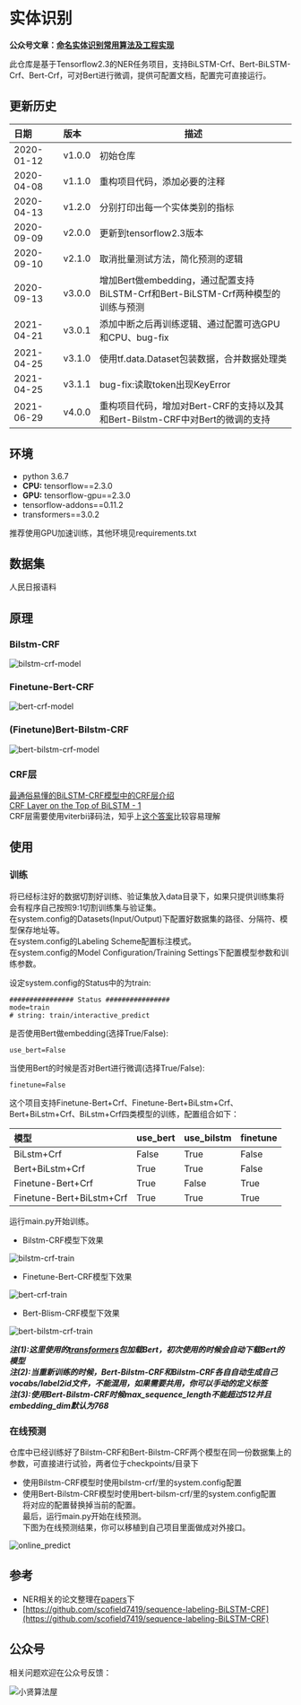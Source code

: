 # 实体识别

**公众号文章：[命名实体识别常用算法及工程实现](https://mp.weixin.qq.com/s/KNNw9JUZxXljE87vVgW5Yg)**

此仓库是基于Tensorflow2.3的NER任务项目，支持BiLSTM-Crf、Bert-BiLSTM-Crf、Bert-Crf，可对Bert进行微调，提供可配置文档，配置完可直接运行。

## 更新历史
日期|版本|描述
:---|:---|---
2020-01-12|v1.0.0|初始仓库
2020-04-08|v1.1.0|重构项目代码，添加必要的注释
2020-04-13|v1.2.0|分别打印出每一个实体类别的指标
2020-09-09|v2.0.0|更新到tensorflow2.3版本
2020-09-10|v2.1.0|取消批量测试方法，简化预测的逻辑
2020-09-13|v3.0.0|增加Bert做embedding，通过配置支持BiLSTM-Crf和Bert-BiLSTM-Crf两种模型的训练与预测
2021-04-21|v3.0.1|添加中断之后再训练逻辑、通过配置可选GPU和CPU、bug-fix
2021-04-25|v3.1.0|使用tf.data.Dataset包装数据，合并数据处理类
2021-04-25|v3.1.1|bug-fix:读取token出现KeyError
2021-06-29|v4.0.0|重构项目代码，增加对Bert-CRF的支持以及其和Bert-Bilstm-CRF中对Bert的微调的支持

## 环境
* python 3.6.7
* **CPU:** tensorflow==2.3.0
* **GPU:** tensorflow-gpu==2.3.0
* tensorflow-addons==0.11.2
* transformers==3.0.2

推荐使用GPU加速训练，其他环境见requirements.txt

## 数据集
人民日报语料

## 原理 
### Bilstm-CRF

![bilstm-crf-model](https://img-blog.csdnimg.cn/20210629194609507.png) 

### Finetune-Bert-CRF

![bert-crf-model](https://img-blog.csdnimg.cn/20210629194710746.png) 

### (Finetune)Bert-Bilstm-CRF

![bert-bilstm-crf-model](https://img-blog.csdnimg.cn/20210629194719983.png) 

 
### CRF层
[最通俗易懂的BiLSTM-CRF模型中的CRF层介绍](https://zhuanlan.zhihu.com/p/44042528)  
[CRF Layer on the Top of BiLSTM - 1](https://createmomo.github.io/2017/09/12/CRF_Layer_on_the_Top_of_BiLSTM_1/)  
CRF层需要使用viterbi译码法，知乎上[这个答案](https://www.zhihu.com/question/20136144)比较容易理解    

## 使用
### 训练
将已经标注好的数据切割好训练、验证集放入data目录下，如果只提供训练集将会有程序自己按照9:1切割训练集与验证集。  
在system.config的Datasets(Input/Output)下配置好数据集的路径、分隔符、模型保存地址等。  
在system.config的Labeling Scheme配置标注模式。  
在system.config的Model Configuration/Training Settings下配置模型参数和训练参数。  

设定system.config的Status中的为train:
```
################ Status ################
mode=train
# string: train/interactive_predict
```

是否使用Bert做embedding(选择True/False):
```
use_bert=False
```

当使用Bert的时候是否对Bert进行微调(选择True/False):
```
finetune=False
```

这个项目支持Finetune-Bert+Crf、Finetune-Bert+BiLstm+Crf、Bert+BiLstm+Crf、BiLstm+Crf四类模型的训练，配置组合如下：  

模型|use_bert|use_bilstm|finetune|
:---|:---|:---|---
BiLstm+Crf|False|True|False
Bert+BiLstm+Crf|True|True|False
Finetune-Bert+Crf|True|False|True
Finetune-Bert+BiLstm+Crf|True|True|True

  
运行main.py开始训练。  

* Bilstm-CRF模型下效果

![bilstm-crf-train](https://img-blog.csdnimg.cn/2020091319580672.png)  

* Finetune-Bert-CRF模型下效果

![bert-crf-train](https://img-blog.csdnimg.cn/20210629142922937.png)  

* Bert-Blism-CRF模型下效果

![bert-bilstm-crf-train](https://img-blog.csdnimg.cn/20200913200450351.png)  

***注(1):这里使用的[transformers](https://github.com/huggingface/transformers)包加载Bert，初次使用的时候会自动下载Bert的模型***  
***注(2):当重新训练的时候，Bert-Bilstm-CRF和Bilstm-CRF各自自动生成自己vocabs/label2id文件，不能混用，如果需要共用，你可以手动的定义标签***   
***注(3):使用Bert-Bilstm-CRF时候max_sequence_length不能超过512并且embedding_dim默认为768***

### 在线预测
仓库中已经训练好了Bilstm-CRF和Bert-Bilstm-CRF两个模型在同一份数据集上的参数，可直接进行试验，两者位于checkpoints/目录下  
* 使用Bilstm-CRF模型时使用bilstm-crf/里的system.config配置
* 使用Bert-Bilstm-CRF模型时使用bert-bilsm-crf/里的system.config配置   
将对应的配置替换掉当前的配置。  
最后，运行main.py开始在线预测。   
下图为在线预测结果，你可以移植到自己项目里面做成对外接口。    

![online_predict](https://img-blog.csdnimg.cn/202009131958050.png)  

## 参考
+ NER相关的论文整理在[papers](papers)下
+ [https://github.com/scofield7419/sequence-labeling-BiLSTM-CRF](https://github.com/scofield7419/sequence-labeling-BiLSTM-CRF)

## 公众号
相关问题欢迎在公众号反馈：  

![小贤算法屋](https://img-blog.csdnimg.cn/20210427094903895.jpg)

